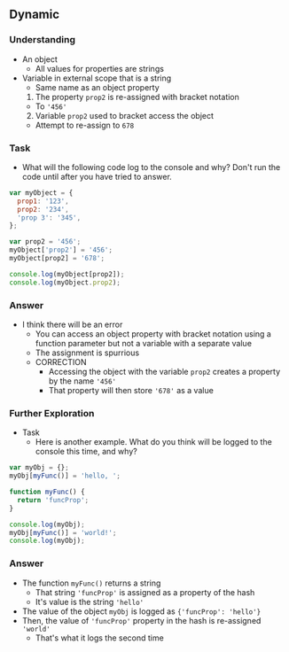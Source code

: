 ## Dynamic

### Understanding
- An object
  + All values for properties are strings
- Variable in external scope that is a string
  + Same name as an object property
  1. The property `prop2` is re-assigned with bracket notation
    + To `'456'`
  2. Variable `prop2` used to bracket access the object
    + Attempt to re-assign to `678`

### Task
- What will the following code log to the console and why? Don't run the code until after you have tried to answer.

```js
var myObject = {
  prop1: '123',
  prop2: '234',
  'prop 3': '345',
};

var prop2 = '456';
myObject['prop2'] = '456';
myObject[prop2] = '678';

console.log(myObject[prop2]);
console.log(myObject.prop2);
```

### Answer
- I think there will be an error
  + You can access an object property with bracket notation using a function parameter but not a variable with a separate value
  + The assignment is spurrious
  + CORRECTION
    * Accessing the object with the variable `prop2` creates a property by the name `'456'`
    * That property will then store `'678'` as a value

### Further Exploration
- Task
  + Here is another example. What do you think will be logged to the console this time, and why?

```js
var myObj = {};
myObj[myFunc()] = 'hello, ';

function myFunc() {
  return 'funcProp';
}

console.log(myObj);
myObj[myFunc()] = 'world!';
console.log(myObj);
```

### Answer
- The function `myFunc()` returns a string
  + That string `'funcProp'` is assigned as a property of the hash
  + It's value is the string `'hello'`
- The value of the object `myObj` is logged as `{'funcProp': 'hello'}`
- Then, the value of `'funcProp'` property in the hash is re-assigned `'world'`
  + That's what it logs the second time